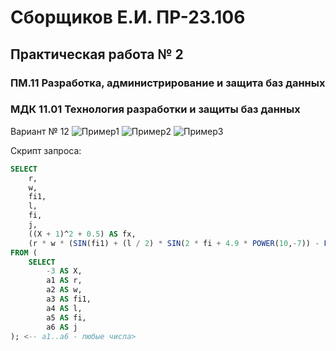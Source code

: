 # Сборщиков Е.И. ПР-23.106 
## Практическая работа № 2
### ПМ.11 Разработка, администрирование и защита баз данных
### МДК 11.01 Технология разработки и защиты баз данных

Вариант № 12
<image src="primer1.png" alt="Пример1">
<image src="primer2.png" alt="Пример2">
<image src="primer3.png" alt="Пример3">

Скрипт запроса:
``` sql
SELECT
    r,
    w,
    fi1,
    l,
    fi,
    j,
    ((X + 1)^2 + 0.5) AS fx,
    (r * w * (SIN(fi1) + (l / 2) * SIN(2 * fi + 4.9 * POWER(10,-7)) - POWER(l,j) * COS(fi1))) AS y
FROM (
    SELECT
        -3 AS X,
        a1 AS r,
        a2 AS w,
        a3 AS fi1,
        a4 AS l,
        a5 AS fi,
        a6 AS j
); <-- a1..a6 - любые числа>
```
